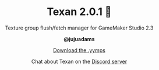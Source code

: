<h1 align="center">Texan 2.0.1 🤠</h1>

<p align="center">Texture group flush/fetch manager for GameMaker Studio 2.3</p>

<p align="center"><b>@jujuadams</b></p>

<p align="center"><a href="https://github.com/JujuAdams/Texan/releases/">Download the .yymps</a></p>
<p align="center">Chat about Texan on the <a href="https://discord.gg/8krYCqr">Discord server</a></p>

&nbsp;

&nbsp;

